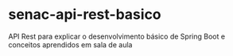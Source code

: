 # senac-api-rest-basico
API Rest para explicar o desenvolvimento básico de Spring Boot e conceitos aprendidos em sala de aula
